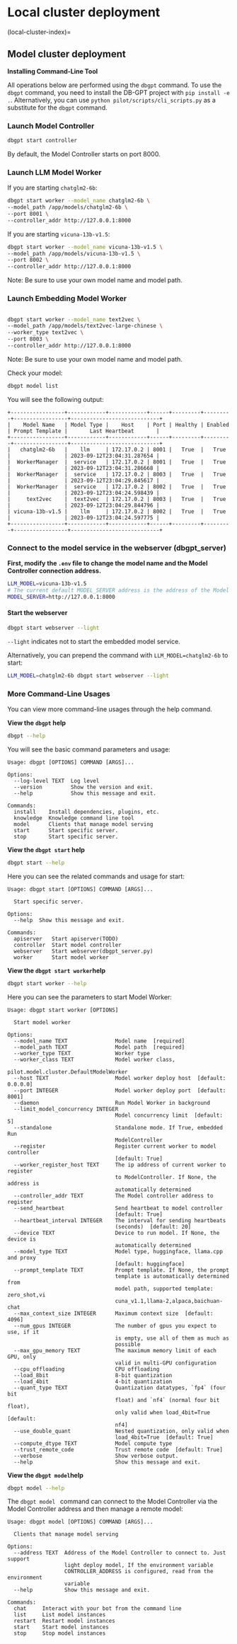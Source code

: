 Local cluster deployment
==================================
(local-cluster-index)=
## Model cluster deployment


**Installing Command-Line Tool**

All operations below are performed using the `dbgpt` command. To use the `dbgpt` command, you need to install the DB-GPT project with `pip install -e .`. Alternatively, you can use `python pilot/scripts/cli_scripts.py` as a substitute for the `dbgpt` command.

### Launch Model Controller

```bash
dbgpt start controller
```

By default, the Model Controller starts on port 8000.


### Launch LLM Model Worker

If you are starting `chatglm2-6b`:

```bash
dbgpt start worker --model_name chatglm2-6b \
--model_path /app/models/chatglm2-6b \
--port 8001 \
--controller_addr http://127.0.0.1:8000
```

If you are starting `vicuna-13b-v1.5`:

```bash
dbgpt start worker --model_name vicuna-13b-v1.5 \
--model_path /app/models/vicuna-13b-v1.5 \
--port 8002 \
--controller_addr http://127.0.0.1:8000
```

Note: Be sure to use your own model name and model path.

### Launch Embedding Model Worker

```bash

dbgpt start worker --model_name text2vec \
--model_path /app/models/text2vec-large-chinese \
--worker_type text2vec \
--port 8003 \
--controller_addr http://127.0.0.1:8000
```

Note: Be sure to use your own model name and model path.

Check your model:

```bash
dbgpt model list
```

You will see the following output:
```
+-----------------+------------+------------+------+---------+---------+-----------------+----------------------------+
|    Model Name   | Model Type |    Host    | Port | Healthy | Enabled | Prompt Template |       Last Heartbeat       |
+-----------------+------------+------------+------+---------+---------+-----------------+----------------------------+
|   chatglm2-6b   |    llm     | 172.17.0.2 | 8001 |   True  |   True  |                 | 2023-09-12T23:04:31.287654 |
|  WorkerManager  |  service   | 172.17.0.2 | 8001 |   True  |   True  |                 | 2023-09-12T23:04:31.286668 |
|  WorkerManager  |  service   | 172.17.0.2 | 8003 |   True  |   True  |                 | 2023-09-12T23:04:29.845617 |
|  WorkerManager  |  service   | 172.17.0.2 | 8002 |   True  |   True  |                 | 2023-09-12T23:04:24.598439 |
|     text2vec    |  text2vec  | 172.17.0.2 | 8003 |   True  |   True  |                 | 2023-09-12T23:04:29.844796 |
| vicuna-13b-v1.5 |    llm     | 172.17.0.2 | 8002 |   True  |   True  |                 | 2023-09-12T23:04:24.597775 |
+-----------------+------------+------------+------+---------+---------+-----------------+----------------------------+
```

### Connect to the model service in the webserver (dbgpt_server)

**First, modify the `.env` file to change the model name and the Model Controller connection address.**

```bash
LLM_MODEL=vicuna-13b-v1.5
# The current default MODEL_SERVER address is the address of the Model Controller
MODEL_SERVER=http://127.0.0.1:8000
```

#### Start the webserver

```bash
dbgpt start webserver --light
```

`--light`  indicates not to start the embedded model service.

Alternatively, you can prepend the command with `LLM_MODEL=chatglm2-6b` to start:

```bash
LLM_MODEL=chatglm2-6b dbgpt start webserver --light
```


### More Command-Line Usages

You can view more command-line usages through the help command.

**View the `dbgpt` help**
```bash
dbgpt --help
```

You will see the basic command parameters and usage:

```
Usage: dbgpt [OPTIONS] COMMAND [ARGS]...

Options:
  --log-level TEXT  Log level
  --version         Show the version and exit.
  --help            Show this message and exit.

Commands:
  install    Install dependencies, plugins, etc.
  knowledge  Knowledge command line tool
  model      Clients that manage model serving
  start      Start specific server.
  stop       Start specific server.
```

**View the `dbgpt start` help**

```bash
dbgpt start --help
```

Here you can see the related commands and usage for start:

```
Usage: dbgpt start [OPTIONS] COMMAND [ARGS]...

  Start specific server.

Options:
  --help  Show this message and exit.

Commands:
  apiserver   Start apiserver(TODO)
  controller  Start model controller
  webserver   Start webserver(dbgpt_server.py)
  worker      Start model worker
```

**View the `dbgpt start worker`help**

```bash
dbgpt start worker --help
```

Here you can see the parameters to start Model Worker:

```
Usage: dbgpt start worker [OPTIONS]

  Start model worker

Options:
  --model_name TEXT               Model name  [required]
  --model_path TEXT               Model path  [required]
  --worker_type TEXT              Worker type
  --worker_class TEXT             Model worker class,
                                  pilot.model.cluster.DefaultModelWorker
  --host TEXT                     Model worker deploy host  [default: 0.0.0.0]
  --port INTEGER                  Model worker deploy port  [default: 8001]
  --daemon                        Run Model Worker in background
  --limit_model_concurrency INTEGER
                                  Model concurrency limit  [default: 5]
  --standalone                    Standalone mode. If True, embedded Run
                                  ModelController
  --register                      Register current worker to model controller
                                  [default: True]
  --worker_register_host TEXT     The ip address of current worker to register
                                  to ModelController. If None, the address is
                                  automatically determined
  --controller_addr TEXT          The Model controller address to register
  --send_heartbeat                Send heartbeat to model controller
                                  [default: True]
  --heartbeat_interval INTEGER    The interval for sending heartbeats
                                  (seconds)  [default: 20]
  --device TEXT                   Device to run model. If None, the device is
                                  automatically determined
  --model_type TEXT               Model type, huggingface, llama.cpp and proxy
                                  [default: huggingface]
  --prompt_template TEXT          Prompt template. If None, the prompt
                                  template is automatically determined from
                                  model path, supported template: zero_shot,vi
                                  cuna_v1.1,llama-2,alpaca,baichuan-chat
  --max_context_size INTEGER      Maximum context size  [default: 4096]
  --num_gpus INTEGER              The number of gpus you expect to use, if it
                                  is empty, use all of them as much as
                                  possible
  --max_gpu_memory TEXT           The maximum memory limit of each GPU, only
                                  valid in multi-GPU configuration
  --cpu_offloading                CPU offloading
  --load_8bit                     8-bit quantization
  --load_4bit                     4-bit quantization
  --quant_type TEXT               Quantization datatypes, `fp4` (four bit
                                  float) and `nf4` (normal four bit float),
                                  only valid when load_4bit=True  [default:
                                  nf4]
  --use_double_quant              Nested quantization, only valid when
                                  load_4bit=True  [default: True]
  --compute_dtype TEXT            Model compute type
  --trust_remote_code             Trust remote code  [default: True]
  --verbose                       Show verbose output.
  --help                          Show this message and exit. 
```

**View the `dbgpt model`help**

```bash
dbgpt model --help
```

The `dbgpt model ` command can connect to the Model Controller via the Model Controller address and then manage a remote model:

```
Usage: dbgpt model [OPTIONS] COMMAND [ARGS]...

  Clients that manage model serving

Options:
  --address TEXT  Address of the Model Controller to connect to. Just support
                  light deploy model, If the environment variable
                  CONTROLLER_ADDRESS is configured, read from the environment
                  variable
  --help          Show this message and exit.

Commands:
  chat     Interact with your bot from the command line
  list     List model instances
  restart  Restart model instances
  start    Start model instances
  stop     Stop model instances
```